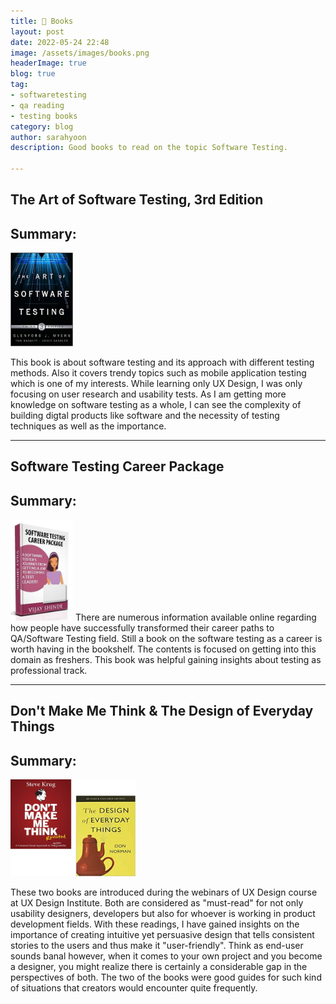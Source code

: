 ```yaml
---
title: 📖 Books 
layout: post
date: 2022-05-24 22:48
image: /assets/images/books.png
headerImage: true
blog: true
tag:
- softwaretesting
- qa reading
- testing books
category: blog
author: sarahyoon
description: Good books to read on the topic Software Testing.

---
```

## The Art of Software Testing, 3rd Edition
## Summary:
<img src="/assets/images/theartofsoftwaretesting.jpg" width="100">
<p>This book is about software testing and its approach with different testing methods. 
Also it covers trendy topics such as mobile application testing which is one of my interests.
While learning only UX Design, I was only focusing on user research and usability tests. 
As I am getting more knowledge on software testing as a whole, I can see the complexity of building digtal products like software and the necessity of testing techniques as well as the importance.</p>

---
## Software Testing Career Package
## Summary:
<img src="/assets/images/softwaretestingcareerpack.jpg" width="100">
There are numerous information available online regarding how people have successfully transformed their career paths to QA/Software Testing field.
Still a book on the software testing as a career is worth having in the bookshelf. The contents is focused on getting into this domain as freshers.
This book was helpful gaining insights about testing as professional track.
    
---
    
## Don't Make Me Think & The Design of Everyday Things
## Summary:
<img src="/assets/images/uxdesignbooks.png" width="200">
<p>
These two books are introduced during the webinars of UX Design course at UX Design Institute. Both are considered as "must-read" for not only usability designers, developers but also for whoever is working in product development fields. With these readings, I have gained insights on the importance of creating intuitive yet persuasive design that tells consistent stories to the users and thus make it "user-friendly". Think as end-user sounds banal however, when it comes to your own project and you become a designer, you might realize there is certainly a considerable gap in the perspectives of both. The two of the books were good guides for such kind of situations that creators would encounter quite frequently.</p>


